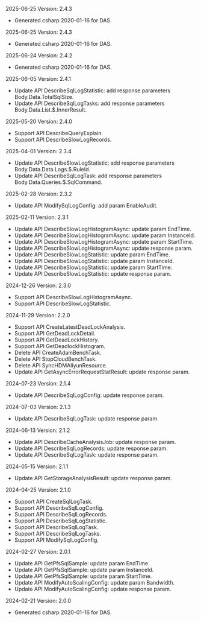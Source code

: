 2025-06-25 Version: 2.4.3
- Generated csharp 2020-01-16 for DAS.

2025-06-25 Version: 2.4.3
- Generated csharp 2020-01-16 for DAS.

2025-06-24 Version: 2.4.2
- Generated csharp 2020-01-16 for DAS.

2025-06-05 Version: 2.4.1
- Update API DescribeSqlLogStatistic: add response parameters Body.Data.TotalSqlSize.
- Update API DescribeSqlLogTasks: add response parameters Body.Data.List.$.InnerResult.


2025-05-20 Version: 2.4.0
- Support API DescribeQueryExplain.
- Support API DescribeSlowLogRecords.


2025-04-01 Version: 2.3.4
- Update API DescribeSlowLogStatistic: add response parameters Body.Data.Data.Logs.$.RuleId.
- Update API DescribeSqlLogTask: add response parameters Body.Data.Queries.$.SqlCommand.


2025-02-28 Version: 2.3.2
- Update API ModifySqlLogConfig: add param EnableAudit.


2025-02-11 Version: 2.3.1
- Update API DescribeSlowLogHistogramAsync: update param EndTime.
- Update API DescribeSlowLogHistogramAsync: update param InstanceId.
- Update API DescribeSlowLogHistogramAsync: update param StartTime.
- Update API DescribeSlowLogHistogramAsync: update response param.
- Update API DescribeSlowLogStatistic: update param EndTime.
- Update API DescribeSlowLogStatistic: update param InstanceId.
- Update API DescribeSlowLogStatistic: update param StartTime.
- Update API DescribeSlowLogStatistic: update response param.


2024-12-26 Version: 2.3.0
- Support API DescribeSlowLogHistogramAsync.
- Support API DescribeSlowLogStatistic.


2024-11-29 Version: 2.2.0
- Support API CreateLatestDeadLockAnalysis.
- Support API GetDeadLockDetail.
- Support API GetDeadLockHistory.
- Support API GetDeadlockHistogram.
- Delete API CreateAdamBenchTask.
- Delete API StopCloudBenchTask.
- Delete API SyncHDMAliyunResource.
- Update API GetAsyncErrorRequestStatResult: update response param.


2024-07-23 Version: 2.1.4
- Update API DescribeSqlLogConfig: update response param.


2024-07-03 Version: 2.1.3
- Update API DescribeSqlLogTask: update response param.


2024-06-13 Version: 2.1.2
- Update API DescribeCacheAnalysisJob: update response param.
- Update API DescribeSqlLogRecords: update response param.
- Update API DescribeSqlLogTask: update response param.


2024-05-15 Version: 2.1.1
- Update API GetStorageAnalysisResult: update response param.


2024-04-25 Version: 2.1.0
- Support API CreateSqlLogTask.
- Support API DescribeSqlLogConfig.
- Support API DescribeSqlLogRecords.
- Support API DescribeSqlLogStatistic.
- Support API DescribeSqlLogTask.
- Support API DescribeSqlLogTasks.
- Support API ModifySqlLogConfig.


2024-02-27 Version: 2.0.1
- Update API GetPfsSqlSample: update param EndTime.
- Update API GetPfsSqlSample: update param InstanceId.
- Update API GetPfsSqlSample: update param StartTime.
- Update API ModifyAutoScalingConfig: update param Bandwidth.
- Update API ModifyAutoScalingConfig: update response param.


2024-02-21 Version: 2.0.0
- Generated csharp 2020-01-16 for DAS.

